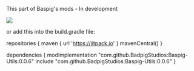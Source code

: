 This part of Baspig's mods - In development

[![](https://jitpack.io/v/BadpigStudios/Baspig-Utils.svg)](https://jitpack.io/#BadpigStudios/Baspig-Utils)

or add this into the build.gradle file:

repositories {
    maven { url 'https://jitpack.io' }
    mavenCentral()
}

dependencies {
	        modImplementation "com.github.BadpigStudios:Baspig-Utils:0.0.6"
          include "com.github.BadpigStudios:Baspig-Utils:0.0.6"
}
